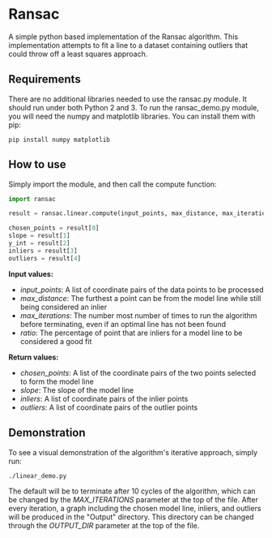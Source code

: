 # Ransac
A simple python based implementation of the Ransac algorithm.  This implementation attempts to fit a line to a dataset containing outliers that could throw off a least squares approach.
## Requirements
There are no additional libraries needed to use the ransac.py module.  It should run under both Python 2 and 3.  To run the ransac_demo.py module, you will need the numpy and matplotlib libraries.  You can install them with pip:
```
pip install numpy matplotlib
```
## How to use
Simply import the module, and then call the compute function:
```python
import ransac

result = ransac.linear.compute(input_points, max_distance, max_iterations, ratio)

chosen_points = result[0]
slope = result[1]
y_int = result[2]
inliers = result[3]
outliers = result[4]
```
__Input values:__
* *input_points*: A list of coordinate pairs of the data points to be processed
* *max_distance*: The furthest a point can be from the model line while still being considered an inlier
* *max_iterations*: The number most number of times to run the algorithm before terminating, even if an optimal line has not been found
* *ratio*: The percentage of point that are inliers for a model line to be considered a good fit

__Return values:__
* *chosen_points*: A list of the coordinate pairs of the two points selected to form the model line
* *slope*: The slope of the model line
* *inliers*: A list of coordinate pairs of the inlier points
* *outliers*: A list of coordinate pairs of the outlier points
## Demonstration
To see a visual demonstration of the algorithm's iterative approach, simply run:
```
./linear_demo.py
```
The default will be to terminate after 10 cycles of the algorithm, which can be changed by the *MAX_ITERATIONS* parameter at the top of the file.  After every iteration, a graph including the chosen model line, inliers, and outliers will be produced in the "Output" directory.  This directory can be changed through the *OUTPUT_DIR* parameter at the top of the file.
